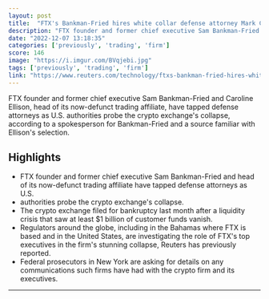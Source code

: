 ```yaml
---
layout: post
title:  "FTX's Bankman-Fried hires white collar defense attorney Mark Cohen"
description: "FTX founder and former chief executive Sam Bankman-Fried and Caroline Ellison, head of its now-defunct trading affiliate, have tapped defense attorneys as U.S. authorities probe the crypto exchange's collapse, according to a spokesperson for Bankman-Fried and a source familiar with Ellison's selection."
date: "2022-12-07 13:18:35"
categories: ['previously', 'trading', 'firm']
score: 146
image: "https://i.imgur.com/BVqjebi.jpg"
tags: ['previously', 'trading', 'firm']
link: "https://www.reuters.com/technology/ftxs-bankman-fried-hires-white-collar-defense-attorney-mark-cohen-2022-12-06/"
---
```


FTX founder and former chief executive Sam Bankman-Fried and Caroline Ellison, head of its now-defunct trading affiliate, have tapped defense attorneys as U.S. authorities probe the crypto exchange's collapse, according to a spokesperson for Bankman-Fried and a source familiar with Ellison's selection.

## Highlights

- FTX founder and former chief executive Sam Bankman-Fried and head of its now-defunct trading affiliate have tapped defense attorneys as U.S.
- authorities probe the crypto exchange's collapse.
- The crypto exchange filed for bankruptcy last month after a liquidity crisis that saw at least $1 billion of customer funds vanish.
- Regulators around the globe, including in the Bahamas where FTX is based and in the United States, are investigating the role of FTX's top executives in the firm's stunning collapse, Reuters has previously reported.
- Federal prosecutors in New York are asking for details on any communications such firms have had with the crypto firm and its executives.

---
